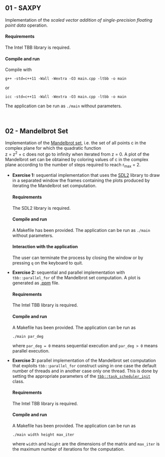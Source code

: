 ## 01 - SAXPY
Implementation of the *scaled vector addition of single-precision floating point data* operation.

#### Requirements
The Intel TBB library is required.

#### Compile and run
Compile with

```g++ -std=c++11 -Wall -Wextra -O3 main.cpp -ltbb -o main```

or

```icc -std=c++11 -Wall -Wextra -O3 main.cpp -ltbb -o main```

The application can be run as ```./main``` without parameters.

<br>

## 02 - Mandelbrot Set
Implementation of the [Mandelbrot set](https://en.wikipedia.org/wiki/Mandelbrot_set), i.e. the set of all points c in the complex plane for which the quadratic function   
z = z<sup>2</sup> + c does not go to infinity when iterated from z = 0. A plot of the Mandelbrot set can be obtained by coloring values of c in the complex plane according to the number of steps required to reach r<sub>max</sub> = 2.<ul><li><b>Exercise 1:</b> sequential implementation that uses the [SDL2](https://wiki.libsdl.org/) library to draw in a separated window the frames containing the plots produced by iterating the Mandelbrot set computation.
#### Requirements
The SDL2 library is required.
#### Compile and run
A Makefile has been provided. The application can be run as ```./main``` without parameters.
#### Interaction with the application
The user can terminate the process by closing the window or by pressing ```q``` on the keyboard to quit.</li><li><b>Exercise 2:</b> sequential and parallel implementation with ```tbb::parallel_for``` of the Mandelbrot set computation. A plot is generated as [.ppm](http://paulbourke.net/dataformats/ppm/) file.
#### Requirements
The Intel TBB library is required.
#### Compile and run
A Makefile has been provided. The application can be run as

```./main par_deg```

where ```par_deg = 0``` means sequential execution and ```par_deg > 0``` means parallel execution.</li><li><b>Exercise 3:</b> parallel implementation of the Mandelbrot set computation that exploits ```tbb::parallel_for``` construct using in one case the default number of threads and in another case only one thread. This is done by setting the appropriate parameters of the [```tbb::task_scheduler_init```](https://software.intel.com/en-us/node/506296) class.
<!--
Other info here: https://www.threadingbuildingblocks.org/docs/doxygen/a00150.html
-->
#### Requirements
The Intel TBB library is required.
#### Compile and run
A Makefile has been provided. The application can be run as

```./main width height max_iter```

where ```width``` and ```height``` are the dimensions of the matrix and ```max_iter``` is the maximum number of iterations for the computation.</li></ul>

